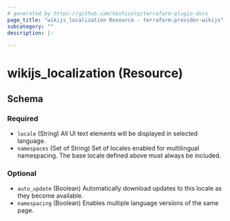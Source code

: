 ```yaml
---
# generated by https://github.com/hashicorp/terraform-plugin-docs
page_title: "wikijs_localization Resource - terraform-provider-wikijs"
subcategory: ""
description: |-
  
---
```


# wikijs_localization (Resource)





<!-- schema generated by tfplugindocs -->
## Schema

### Required

- `locale` (String) All UI text elements will be displayed in selected language.
- `namespaces` (Set of String) Set of locales enabled for multilingual namespacing. The base locale defined above must always be included.

### Optional

- `auto_update` (Boolean) Automatically download updates to this locale as they become available.
- `namespacing` (Boolean) Enables multiple language versions of the same page.


